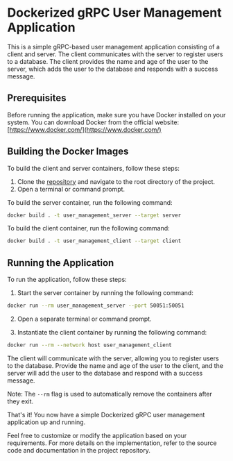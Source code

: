 # Dockerized gRPC User Management Application

This is a simple gRPC-based user management application consisting of a client and server. The client communicates with the server to register users to a database. The client provides the name and age of the user to the server, which adds the user to the database and responds with a success message.

## Prerequisites

Before running the application, make sure you have Docker installed on your system. You can download Docker from the official website: [https://www.docker.com/](https://www.docker.com/)

## Building the Docker Images

To build the client and server containers, follow these steps:

1. Clone the [repository](https://github.com/NikitasTsiris/user_management) and navigate to the root directory of the project.
2. Open a terminal or command prompt.

To build the server container, run the following command:

```bash
docker build . -t user_management_server --target server
```

To build the client container, run the following command:

```bash
docker build . -t user_management_client --target client
```


## Running the Application

To run the application, follow these steps:

1. Start the server container by running the following command:

```bash
docker run --rm user_management_server --port 50051:50051
```


2. Open a separate terminal or command prompt.

3. Instantiate the client container by running the following command:

```bash
docker run --rm --network host user_management_client
```

The client will communicate with the server, allowing you to register users to the database. Provide the name and age of the user to the client, and the server will add the user to the database and respond with a success message.

Note: The `--rm` flag is used to automatically remove the containers after they exit.

That's it! You now have a simple Dockerized gRPC user management application up and running.

Feel free to customize or modify the application based on your requirements. For more details on the implementation, refer to the source code and documentation in the project repository.

